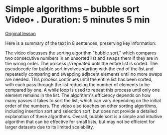 # Simple algorithms – bubble sort Video• . Duration: 5 minutes 5 min

[Original lesson](https://www.coursera.org/learn/uol-fundamentals-of-computer-science/lecture/4wSSb/simple-algorithms-bubble-sort)

Here is a summary of the text in 8 sentences, preserving key information:

The video discusses the sorting algorithm "bubble sort," which compares two consecutive numbers in an unsorted list and swaps them if they are in the wrong order. The process is repeated until the entire list is sorted. The pseudocode for bubble sort involves starting with the end of the list and repeatedly comparing and swapping adjacent elements until no more swaps are needed. This process continues until the entire list has been sorted, with each pass through the list reducing the number of elements to be compared by one. A while loop is used to repeat this process until only one element remains in the list. The algorithm's efficiency depends on how many passes it takes to sort the list, which can vary depending on the initial order of the numbers. The video also touches on other sorting algorithms, including insertion sort and selection sort, but does not provide a detailed explanation of these algorithms. Overall, bubble sort is a simple and intuitive algorithm that can be effective for small lists, but may not be efficient for larger datasets due to its limited scalability.

